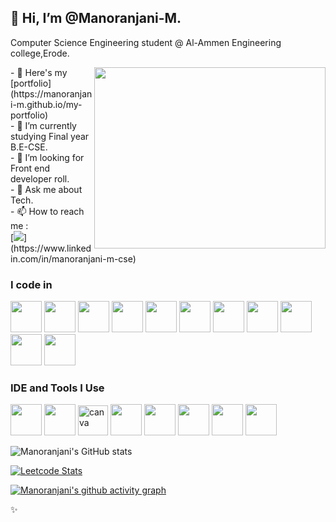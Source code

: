 ## 👋 Hi, I’m @Manoranjani-M.

Computer Science Engineering student @ Al-Ammen Engineering college,Erode.

<img align="right" width="370" height="290" src="https://i.pinimg.com/originals/47/f0/34/47f0342cec72b800463bf003eac1257e.gif">
- 🔭 Here's my [portfolio] (https://manoranjani-m.github.io/my-portfolio) <br/>                                                
- 🌱 I’m currently studying Final year B.E-CSE.<br/>  
- 🤔 I’m looking for Front end developer roll.<br/>  
- 💬 Ask me about Tech.<br/>  
- 📫 How to reach me :
<br /> [<img src="https://img.shields.io/badge/LinkedIn-0077B5?style=for-the-badge&logo=linkedin&logoColor=white" />](https://www.linkedin.com/in/manoranjani-m-cse)

### I code in
<img height="50" width="50" src="https://img.icons8.com/color/48/000000/python.png" /> <img height="50" width="50" src="https://img.icons8.com/color/48/000000/c-programming.png" /> <img height="50" width="50" src="https://img.icons8.com/color/48/000000/java-coffee-cup-logo.png" /> <img height="50" width="50" src="https://img.icons8.com/color/48/000000/html-5.png" /> <img height="50" width="50" src="https://img.icons8.com/color/48/000000/css3.png" /> <img height="50" width="50" src="https://img.icons8.com/color/48/000000/bootstrap.png" />
<img height="50" width="50" src="https://img.icons8.com/color/48/000000/javascript.png"/> 
<img height="50" width="50" src="https://img.icons8.com/color/48/000000/react-native.png"/> 
<img height="50" width="50" src="https://img.icons8.com/color/48/000000/mysql-logo.png"/> 
<img height="50" width="50" src="https://img.icons8.com/color/48/000000/mongodb.png"/>
<img height="50" width="50" src="https://img.icons8.com/color/48/000000/nodejs.png"/> 

### IDE and Tools I Use
<img height="50" width="50" src="https://img.icons8.com/color/48/000000/visual-studio-code-2019.png"/> 
<img height="50" width="50" src="https://img.icons8.com/color/50/000000/git.png"/> 
<img width="48" height="48" src="https://img.icons8.com/fluency/48/canva.png" alt="canva"/>
<img height="50" width="50" src="https://img.icons8.com/color/48/000000/figma--v1.png"/>
<img height="50" width="50" src="https://img.icons8.com/color/48/000000/pycharm.png"/> 
<img height="50" width="50" src="https://img.icons8.com/color/50/000000/git.png"/> 
<img height="50" src="https://img.icons8.com/officel/480/null/java-eclipse.png"/>
<img height="50" width="50" src="https://img.icons8.com/color/48/000000/figma--v1.png"/>

![Manoranjani's GitHub stats](https://github-readme-stats.vercel.app/api?username=Manoranjani-M&theme=dark&show_icons=true&&hide=issues,contribs)

[![Leetcode Stats](https://leetcard.jacoblin.cool/Manoranjani_M?ext=contest&theme=dark)](https://leetcode.com/Manoranjani_M)

[![Manoranjani's github activity graph](https://github-readme-activity-graph.vercel.app/graph?username=Manoranjani-M&bg_color=000000&color=ffffff&line=51f565&point=ffffff&area=true&hide_border=true)](https://github.com/Manoranjani-M/github-readme-activity-graph)

✨
